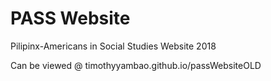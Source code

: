 <h1>PASS Website</h1>
<p>Pilipinx-Americans in Social Studies Website 2018</p>
<p>Can be viewed @ timothyyambao.github.io/passWebsiteOLD</p>
